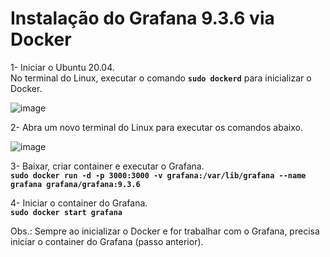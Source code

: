 # Instalação do Grafana 9.3.6 via Docker

1- Iniciar o Ubuntu 20.04.  
No terminal do Linux, executar o comando **`sudo dockerd`** para inicializar o Docker.

![image](https://user-images.githubusercontent.com/126198206/221887102-33b079ca-817a-4f35-a2a0-de79ec6f73da.png)

2- Abra um novo terminal do Linux para executar os comandos abaixo.

![image](https://user-images.githubusercontent.com/126198206/221887213-3fe15a97-a4db-4e85-a68e-36e5bcfd8c92.png)

3- Baixar, criar container e executar o Grafana.  
**`sudo docker run -d -p 3000:3000 -v grafana:/var/lib/grafana --name grafana grafana/grafana:9.3.6`**

4- Iniciar o container do Grafana.  
**`sudo docker start grafana`**

Obs.: Sempre ao inicializar o Docker e for trabalhar com o Grafana, precisa iniciar o container do Grafana (passo anterior).

